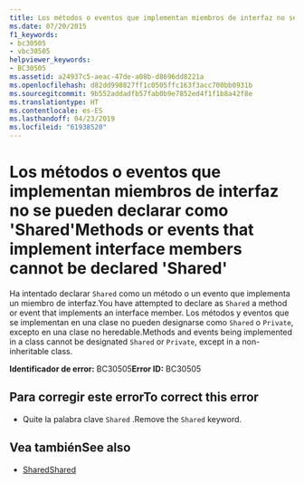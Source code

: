 ```yaml
---
title: Los métodos o eventos que implementan miembros de interfaz no se pueden declarar como 'Shared'
ms.date: 07/20/2015
f1_keywords:
- bc30505
- vbc30505
helpviewer_keywords:
- BC30505
ms.assetid: a24937c5-aeac-47de-a08b-d8696dd8221a
ms.openlocfilehash: d82dd998827ff1c0505ffc163f3acc700bb0931b
ms.sourcegitcommit: 9b552addadfb57fab0b9e7852ed4f1f1b8a42f8e
ms.translationtype: HT
ms.contentlocale: es-ES
ms.lasthandoff: 04/23/2019
ms.locfileid: "61938520"
---
```

# <a name="methods-or-events-that-implement-interface-members-cannot-be-declared-shared"></a><span data-ttu-id="27a5a-102">Los métodos o eventos que implementan miembros de interfaz no se pueden declarar como 'Shared'</span><span class="sxs-lookup"><span data-stu-id="27a5a-102">Methods or events that implement interface members cannot be declared 'Shared'</span></span>
<span data-ttu-id="27a5a-103">Ha intentado declarar `Shared` como un método o un evento que implementa un miembro de interfaz.</span><span class="sxs-lookup"><span data-stu-id="27a5a-103">You have attempted to declare as `Shared` a method or event that implements an interface member.</span></span> <span data-ttu-id="27a5a-104">Los métodos y eventos que se implementan en una clase no pueden designarse como `Shared` o `Private`, excepto en una clase no heredable.</span><span class="sxs-lookup"><span data-stu-id="27a5a-104">Methods and events being implemented in a class cannot be designated `Shared` or `Private`, except in a non-inheritable class.</span></span>  
  
 <span data-ttu-id="27a5a-105">**Identificador de error:** BC30505</span><span class="sxs-lookup"><span data-stu-id="27a5a-105">**Error ID:** BC30505</span></span>  
  
## <a name="to-correct-this-error"></a><span data-ttu-id="27a5a-106">Para corregir este error</span><span class="sxs-lookup"><span data-stu-id="27a5a-106">To correct this error</span></span>  
  
- <span data-ttu-id="27a5a-107">Quite la palabra clave `Shared` .</span><span class="sxs-lookup"><span data-stu-id="27a5a-107">Remove the `Shared` keyword.</span></span>  
  
## <a name="see-also"></a><span data-ttu-id="27a5a-108">Vea también</span><span class="sxs-lookup"><span data-stu-id="27a5a-108">See also</span></span>

- [<span data-ttu-id="27a5a-109">Shared</span><span class="sxs-lookup"><span data-stu-id="27a5a-109">Shared</span></span>](../../visual-basic/language-reference/modifiers/shared.md)
